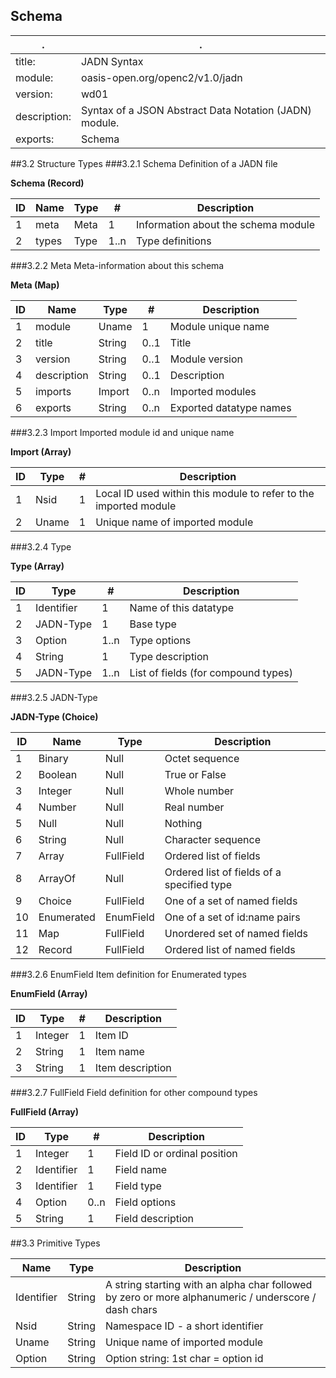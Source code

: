 <!-- Generated from schema\jadn.jadn, Fri May 25 14:09:23 2018-->
## Schema
 . | . 
---|---
title: |JADN Syntax
module: |oasis-open.org/openc2/v1.0/jadn
version: |wd01
description: |Syntax of a JSON Abstract Data Notation (JADN) module.
exports: |Schema
##3.2 Structure Types
###3.2.1 Schema
Definition of a JADN file

**Schema (Record)**

ID|Name|Type|#|Description
---|---|---|---|---
1|meta|Meta|1|Information about the schema module
2|types|Type|1..n|Type definitions
###3.2.2 Meta
Meta-information about this schema

**Meta (Map)**

ID|Name|Type|#|Description
---|---|---|---|---
1|module|Uname|1|Module unique name
2|title|String|0..1|Title
3|version|String|0..1|Module version
4|description|String|0..1|Description
5|imports|Import|0..n|Imported modules
6|exports|String|0..n|Exported datatype names
###3.2.3 Import
Imported module id and unique name

**Import (Array)**

ID|Type|#|Description
---|---|---|---
1|Nsid|1|Local ID used within this module to refer to the imported module
2|Uname|1|Unique name of imported module
###3.2.4 Type


**Type (Array)**

ID|Type|#|Description
---|---|---|---
1|Identifier|1|Name of this datatype
2|JADN-Type|1|Base type
3|Option|1..n|Type options
4|String|1|Type description
5|JADN-Type|1..n|List of fields (for compound types)
###3.2.5 JADN-Type


**JADN-Type (Choice)**

ID|Name|Type|Description
---|---|---|---
1|Binary|Null|Octet sequence
2|Boolean|Null|True or False
3|Integer|Null|Whole number
4|Number|Null|Real number
5|Null|Null|Nothing
6|String|Null|Character sequence
7|Array|FullField|Ordered list of fields
8|ArrayOf|Null|Ordered list of fields of a specified type
9|Choice|FullField|One of a set of named fields
10|Enumerated|EnumField|One of a set of id:name pairs
11|Map|FullField|Unordered set of named fields
12|Record|FullField|Ordered list of named fields
###3.2.6 EnumField
Item definition for Enumerated types

**EnumField (Array)**

ID|Type|#|Description
---|---|---|---
1|Integer|1|Item ID
2|String|1|Item name
3|String|1|Item description
###3.2.7 FullField
Field definition for other compound types

**FullField (Array)**

ID|Type|#|Description
---|---|---|---
1|Integer|1|Field ID or ordinal position
2|Identifier|1|Field name
3|Identifier|1|Field type
4|Option|0..n|Field options
5|String|1|Field description
##3.3 Primitive Types


Name|Type|Description
---|---|---
Identifier|String|A string starting with an alpha char followed by zero or more alphanumeric / underscore / dash chars
Nsid|String|Namespace ID - a short identifier
Uname|String|Unique name of imported module
Option|String|Option string: 1st char = option id
